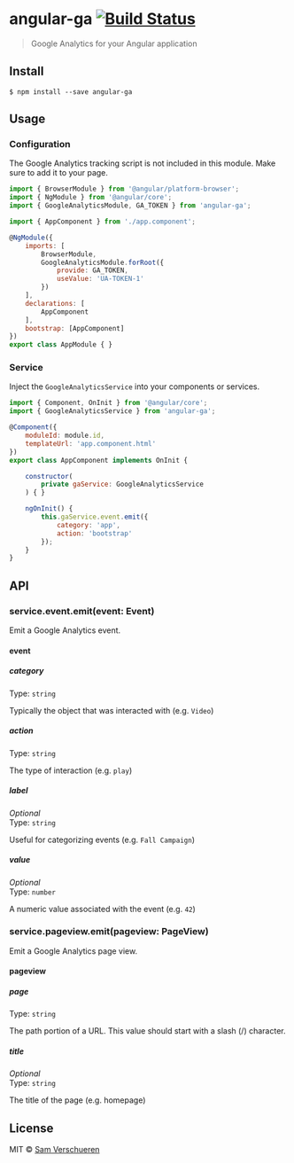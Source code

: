 # angular-ga [![Build Status](https://travis-ci.org/SamVerschueren/angular-ga.svg?branch=master)](https://travis-ci.org/SamVerschueren/angular-ga)

> Google Analytics for your Angular application


## Install

```
$ npm install --save angular-ga
```


## Usage

### Configuration

The Google Analytics tracking script is not included in this module. Make sure to add it to your page.

```js
import { BrowserModule } from '@angular/platform-browser';
import { NgModule } from '@angular/core';
import { GoogleAnalyticsModule, GA_TOKEN } from 'angular-ga';

import { AppComponent } from './app.component';

@NgModule({
	imports: [
		BrowserModule,
		GoogleAnalyticsModule.forRoot({
			provide: GA_TOKEN,
			useValue: 'UA-TOKEN-1'
		})
	],
	declarations: [
		AppComponent
	],
	bootstrap: [AppComponent]
})
export class AppModule { }
```

### Service

Inject the `GoogleAnalyticsService` into your components or services.

```js
import { Component, OnInit } from '@angular/core';
import { GoogleAnalyticsService } from 'angular-ga';

@Component({
	moduleId: module.id,
	templateUrl: 'app.component.html'
})
export class AppComponent implements OnInit {

	constructor(
		private gaService: GoogleAnalyticsService
	) { }

	ngOnInit() {
		this.gaService.event.emit({
			category: 'app',
			action: 'bootstrap'
		});
	}
}
```


## API

### service.event.emit(event: Event)

Emit a Google Analytics event.

#### event

##### category

Type: `string`

Typically the object that was interacted with (e.g. `Video`)

##### action

Type: `string`

The type of interaction (e.g. `play`)

##### label

*Optional*<br>
Type: `string`

Useful for categorizing events (e.g. `Fall Campaign`)

##### value

*Optional*<br>
Type: `number`

A numeric value associated with the event (e.g. `42`)

### service.pageview.emit(pageview: PageView)

Emit a Google Analytics page view.

#### pageview

##### page

Type: `string`

The path portion of a URL. This value should start with a slash (/) character.

##### title

*Optional*<br>
Type: `string`

The title of the page (e.g. homepage)


## License

MIT © [Sam Verschueren](https://github.com/SamVerschueren)
